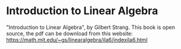 # Introduction to Linear Algebra

"Introduction to Linear Algebra", by Gilbert Strang.
This book is open source, the pdf can be download from this website: https://math.mit.edu/~gs/linearalgebra/ila6/indexila6.html